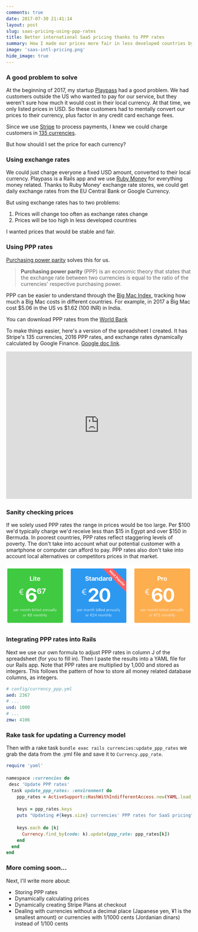 ```yaml
---
comments: true
date: 2017-07-30 21:41:14
layout: post
slug: saas-pricing-using-ppp-rates
title: Better international SaaS pricing thanks to PPP rates
summary: How I made our prices more fair in less developed countries by using country PPP rates (purchasing power parity) instead of currency exchange rates
image: 'saas-intl-pricing.png'
hide_image: true
---
```


### A good problem to solve 

At the beginning of 2017, my startup [Playpass](https://playpass.com) had a good problem. 
We had customers outside the US who wanted to pay for our service, but they weren't sure how much it would cost in their local currency. 
At that time, we only listed prices in USD. So these customers had to mentally convert our prices to their currency, plus factor in any credit card exchange fees. 

Since we use [Stripe](https://stripe.com) to process payments, I knew we could charge customers in [135 currencies](https://stripe.com/docs/currencies).

But how should I set the price for each currency? 

### Using exchange rates

We could just charge everyone a fixed USD amount, converted to their local currency. Playpass is a Rails app and we use [Ruby Money](https://github.com/RubyMoney/money) for everything money related. Thanks to Ruby Money' exchange rate stores, we could get daily exchange rates from the EU Central Bank or Google Currency.

But using exchange rates has to two problems:

1. Prices will change too often as exchange rates change
2. Prices will be too high in less developed countries

I wanted prices that would be stable and fair. 

### Using PPP rates

[Purchasing power parity](https://en.wikipedia.org/wiki/Purchasing_power_parity) solves this for us. 

> **Purchasing power parity** (PPP) is an economic theory that states that the exchange rate between two currencies is equal to the ratio of the currencies' respective purchasing power.

PPP can be easier to understand through the [Big Mac Index](https://en.wikipedia.org/wiki/Big_Mac_Index), tracking how much a Big Mac costs in different countries. For example, in 2017 a Big Mac cost $5.06 in the US vs $1.62 (100 INR) in India. 

You can download PPP rates from the [World Bank](http://data.worldbank.org/indicator/PA.NUS.PPP?locations=US-IN)

To make things easier, here's a version of the spreadsheet I created. It has Stripe's 135 currencies, 2016 PPP rates, and exchange rates dynamically calculated by Google Finance. [Google doc link](https://docs.google.com/spreadsheets/d/1hue3cBocKY3Kom2QZy7oHrzm4zKjMIOShy4dIgOMY4A/edit?usp=sharing).

<iframe width='100%' height='400' frameborder='0' src="https://docs.google.com/spreadsheets/d/1hue3cBocKY3Kom2QZy7oHrzm4zKjMIOShy4dIgOMY4A/pubhtml?widget=true&amp;headers=false"></iframe>

### Sanity checking prices

If we solely used PPP rates the range in prices would be too large. Per $100 we'd typically charge we'd receive less than $15 in Egypt and over $150 in Bermuda. In poorest countries, PPP rates reflect staggering levels of poverty. The don't take into account what our potential customer with a smartphone or computer can afford to pay. PPP rates also don't take into account local alternatives or competitors prices in that market.
 
![SaaS international prices](/img/posts/saas-intl-prices.png)

### Integrating PPP rates into Rails

Next we use our own formula to adjust PPP rates in column J of the spreadsheet (for you to fill in). Then I paste the results into a YAML file for our Rails app. Note that PPP rates are multiplied by 1,000 and stored as integers. This follows the pattern of how to store all money related database columns, as integers.

```YAML
# config/currency_ppp.yml
aed: 2367
# ... 
usd: 1000
# ...
zmw: 4106
```

### Rake task for updating a Currency model

Then with a rake task `bundle exec rails currencies:update_ppp_rates` we grab the data from the .yml file and save it to `Currency.ppp_rate`.

```ruby
require 'yaml'

namespace :currencies do
 desc 'Update PPP rates'
  task update_ppp_rates: :environment do
    ppp_rates = ActiveSupport::HashWithIndifferentAccess.new(YAML.load_file('config/currency_ppp.yml'))

    keys = ppp_rates.keys
    puts "Updating #{keys.size} currencies' PPP rates for SaaS pricing"

    keys.each do |k|
      Currency.find_by(code: k).update(ppp_rate: ppp_rates[k])
    end
  end
end
```

### More coming soon...
Next, I'll write more about:
* Storing PPP rates
* Dynamically calculating prices
* Dynamically creating Stripe Plans at checkout
* Dealing with currencies without a decimal place (Japanese yen, ¥1 is the smallest amount) or currencies with 1/1000 cents (Jordanian dinars) instead of 1/100 cents
